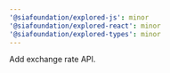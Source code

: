 ```yaml
---
'@siafoundation/explored-js': minor
'@siafoundation/explored-react': minor
'@siafoundation/explored-types': minor
---
```


Add exchange rate API.
